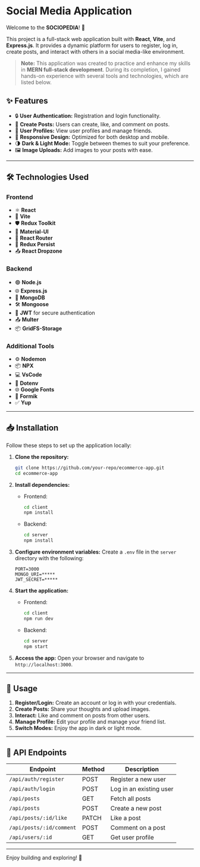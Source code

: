 # Social Media Application

Welcome to the **SOCIOPEDIA**! 🎉

This project is a full-stack web application built with **React**, **Vite**, and **Express.js**. It provides a dynamic platform for users to register, log in, create posts, and interact with others in a social media-like environment.

> **Note:** This application was created to practice and enhance my skills in **MERN full-stack development**. During its completion, I gained hands-on experience with several tools and technologies, which are listed below.



## ✨ Features

- 🔒 **User Authentication:** Registration and login functionality.
- 📝 **Create Posts:** Users can create, like, and comment on posts.
- 👤 **User Profiles:** View user profiles and manage friends.
- 📱 **Responsive Design:** Optimized for both desktop and mobile.
- 🌗 **Dark & Light Mode:** Toggle between themes to suit your preference.
- 🖼️ **Image Uploads:** Add images to your posts with ease.

---

## 🛠️ Technologies Used

### **Frontend**
- ⚛️ **React**
- 🚀 **Vite**
- 🛡️ **Redux Toolkit**
- 🎨 **Material-UI**
- 🔀 **React Router**
- 💾 **Redux Persist**
- 📤 **React Dropzone**

### **Backend**
- 🟢 **Node.js**
- 🌐 **Express.js**
- 🍃 **MongoDB**
- 🛠️ **Mongoose**
- 🔑 **JWT** for secure authentication
- 📤 **Multer**
- 📦 **GridFS-Storage**

### **Additional Tools**
- ⚙️ **Nodemon**
- 📦 **NPX**
- 💻 **VsCode**
- 🔐 **Dotenv**
- 🌐 **Google Fonts**
- 📝 **Formik**
- ✅ **Yup**

---

## 📥 Installation

Follow these steps to set up the application locally:

1. **Clone the repository:**
   ```bash
   git clone https://github.com/your-repo/ecommerce-app.git
   cd ecommerce-app
   ```

2. **Install dependencies:**
   - Frontend:
     ```bash
     cd client
     npm install
     ```
   - Backend:
     ```bash
     cd server
     npm install
     ```

3. **Configure environment variables:**
   Create a `.env` file in the `server` directory with the following:
   ```env
   PORT=3000
   MONGO_URI=*****
   JWT_SECRET=*****
   ```

4. **Start the application:**
   - Frontend:
     ```bash
     cd client
     npm run dev
     ```
   - Backend:
     ```bash
     cd server
     npm start
     ```

5. **Access the app:** Open your browser and navigate to `http://localhost:3000`.

---

## 🚀 Usage

1. **Register/Login:** Create an account or log in with your credentials.
2. **Create Posts:** Share your thoughts and upload images.
3. **Interact:** Like and comment on posts from other users.
4. **Manage Profile:** Edit your profile and manage your friend list.
5. **Switch Modes:** Enjoy the app in dark or light mode.

---

## 📡 API Endpoints

| Endpoint                | Method | Description                   |
|-------------------------|--------|-------------------------------|
| `/api/auth/register`    | POST   | Register a new user           |
| `/api/auth/login`       | POST   | Log in an existing user       |
| `/api/posts`            | GET    | Fetch all posts               |
| `/api/posts`            | POST   | Create a new post             |
| `/api/posts/:id/like`   | PATCH  | Like a post                   |
| `/api/posts/:id/comment`| POST   | Comment on a post             |
| `/api/users/:id`        | GET    | Get user profile              |

---



Enjoy building and exploring! 🚀

